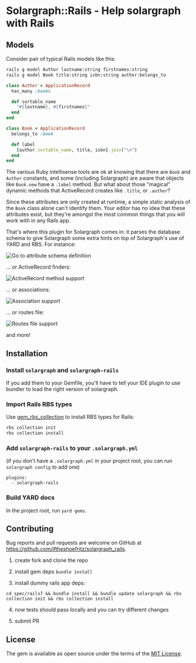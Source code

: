 # Solargraph::Rails - Help solargraph with Rails

## Models
Consider pair of typical Rails models like this:

```sh
rails g model Author lastname:string firstnames:string
rails g model Book title:string isbn:string author:belongs_to
```

```ruby
class Author < ApplicationRecord
  has_many :books

  def sortable_name
    "#{lastname}, #{firstnames}"
  end
end

class Book < ApplicationRecord
  belongs_to :book

  def label
    [author.sortable_name, title, isbn].join("\n")
  end
end
```

The various Ruby intellisense tools are ok at knowing that there are `Book` and `Author` constants, and some (including Solargraph) are aware that objects like `Book.new` have a `.label` method. But what about those "magical" dynamic methods that ActiveRecord creates like `.title`, or `.author`?

Since these attributes are only created at runtime, a simple static analysis of the `Book` class alone can't identify them. Your editor has no idea that these attributes exist, but they're amongst the most common things that you will work with in any Rails app.

That's where this plugin for Solargraph comes in: it parses the database schema to give Solargraph some extra hints on top of Solargraph's use of YARD and RBS. For instance:

 ![Go to attribute schema definition](assets/sg_rails_1_0_go_to_attribute_definition.gif)

 ... or ActiveRecord finders:

 ![ActiveRecord method support](assets/sg_rails_1_0_activerecord_support.gif)

 ... or associations:

 ![Association support](assets/sg_rails_1_0_association_completion.gif)

 ... or routes file:

 ![Routes file support](assets/sg_rails_1_0_routes_support.gif)

and more!

## Installation

###  Install `solargraph` and `solargraph-rails`

If you add them to your Gemfile, you'll have to tell your IDE plugin to use bundler to load the right version of solargraph.

### Import Rails RBS types

Use [gem\_rbs\_collection](https://github.com/ruby/gem_rbs_collection)
to install RBS types for Rails:

```sh
rbs collection init
rbs collection install
```

### Add `solargraph-rails` to your `.solargraph.yml`

(if you don't have a `.solargraph.yml` in your project root, you can run `solargraph config` to add one)

```
plugins:
  - solargraph-rails
```

### Build YARD docs
In the project root, run `yard gems`.

## Contributing
Bug reports and pull requests are welcome on GitHub at https://github.com/iftheshoefritz/solargraph_rails.

1. create fork and clone the repo

2. install gem deps `bundle install`

3. install dummy rails app deps:

```
cd spec/rails7 && bundle install && bundle update solargraph && rbs collection init && rbs collection install
```

4. now tests should pass locally and you can try different changes

5. submit PR

## License

The gem is available as open source under the terms of the [MIT License](https://opensource.org/licenses/MIT).
